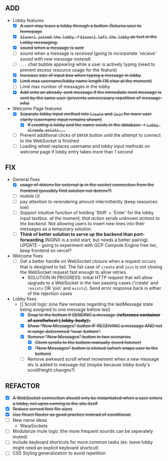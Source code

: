 ## ADD
- Lobby features
  - [x] ~~A user may leave a lobby through a button. Returns user to homepage~~
  - [x] ~~`${user} joined the lobby.` / `${user} left the lobby` as text in the Lobby messaging.~~
  - [x] ~~sound when a message is *sent*~~
  - [ ] sound when a message is *received* (*going to incorporate 'recieve' sound with new message instead*)
  - [ ] `...` chat bubble appearing while a user is actively typing (need to prevent excess resource usage for the feature)
  - [x] ~~Increase size of input box when typing a message in lobby~~
  - [x] ~~Limit max username/lobby name length (16 char at the moment)~~
  - [ ] Limit max number of messages in the lobby
  - [x] ~~Add onto an already-sent message if the immediate next message is sent by the same user (prevents unnecessary repetition of message-info)~~

- Welcome Page features
  - [x] ~~Separate lobby input method into `Create` and `Join` for more user clarity (username input remains shown)~~
    - [x] ~~If *creating* a lobby and the name exists in the database -> `Lobby already exists...`~~
  - [ ] Prevent additional clicks of `ENTER` button until the attempt to connect to the WebSocket is finished
  - [ ] Loading wheel replaces username and lobby input methods on welcome page if lobby entry takes more than 1 second

## FIX
- General fixes
  - [x] ~~usage of dotenv for external ip in the socket connection from the frontend (possibly find solution not dotenv?)~~
  - [ ] mobile UI
  - [ ] pay attention to rerendering amount intermittently (keep resources low)
  <!-- - [ ] possibly render user text immediately instead of waiting for sync with db (probably bad practice though) -->
  - [ ] Support intuitive function of holding 'Shift' + 'Enter' for the lobby input textbox. *at the moment, that action sends unknown actions to the backend*. Not allowing users to insert new lines into their messages as a temporary solution.
  - [ ] **Think of better solution to serve up the backend than port-forwarding** (NGINX is a solid start, but needs a better pairing). UPDATE - going to experiment with GCP Compute Engine free tier, keep frontend on vercel?

- Welcome fixes
  - [ ] Get a better handle on WebSocket closure when a request occurs that is designed to fail. The fail case of `create` and `join` is not closing the WebSocket request fast enough to allow retries.
    - SOLUTION IN PROGRESS: Initial HTTP request that will allow upgrade to a WebSocket in the two passing cases ('create' and `!exists` OR 'join' and `exists`). Send error response back in either of the rejection cases

- Lobby fixes
  - [] Scroll logic (one flaw remains regarding the lastMessage state being assigned to one message before last)
    - [x] ~~Snap to the bottom if SENDING a message (**reference container of scrollwheel (.lobby-body)**).~~
    - [x] ~~Show "New Messages" button IF RECEIVING a message AND not in range determined "near-bottom".~~
    - [x] ~~Remove "New Messages" button in two scenarios~~
      - [x] ~~Client scrolls to the bottom manually (need listener)~~
      - [x] ~~"New Messages" button is clicked (which snaps user to the bottom)~~
    - [ ] Remove awkward scroll wheel movement when a new message div is added to message-list (maybe because lobby-body's scrollHeight changes?)

## REFACTOR
- [x] ~~A WebSocket connection should only be instantiated when a user enters a lobby, not upon coming to the site itself~~
- [x] ~~Reduce served font file sizes~~
- [x] ~~Use React Router as good practice instead of conditional.~~
- [ ] New name ideas
  - WarpSockets
- [ ] Modularize mute logic (the more frequent sounds can be seperately muted)
- [ ] Include keyboard shortcuts for more common tasks (ex: leave lobby might need an explicit keyboard shortcut)
- [ ] CSS Styling generalization to avoid repetition
